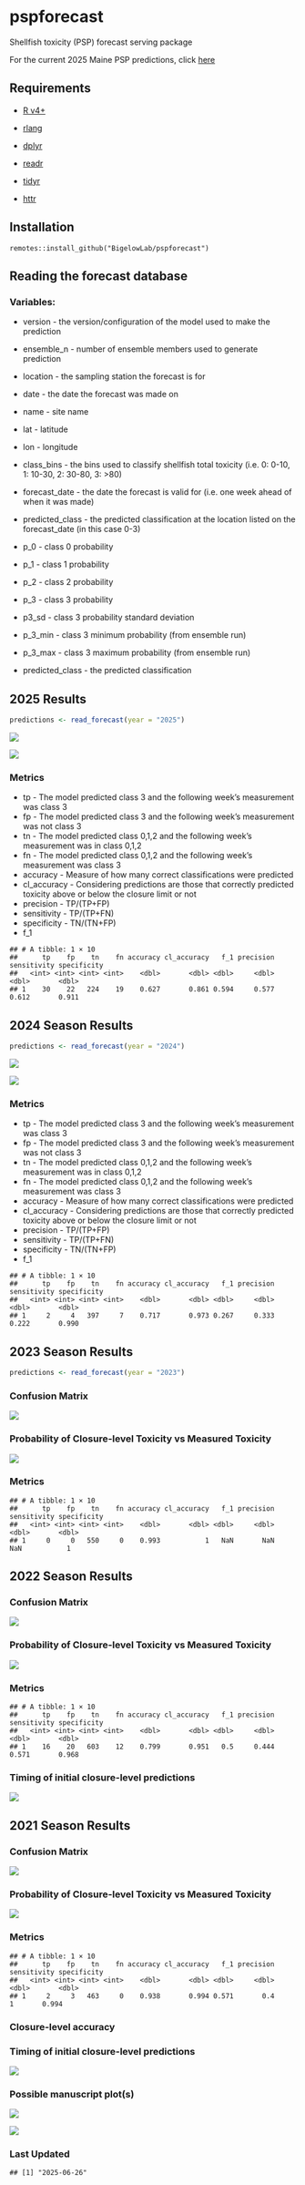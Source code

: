 pspforecast
================

Shellfish toxicity (PSP) forecast serving package

For the current 2025 Maine PSP predictions, click
[here](https://github.com/BigelowLab/pspforecast/blob/master/inst/forecastdb/dmr_webpage_table.csv)

## Requirements

- [R v4+](https://www.r-project.org/)

- [rlang](https://CRAN.R-project.org/package=rlang)

- [dplyr](https://CRAN.R-project.org/package=dplyr)

- [readr](https://CRAN.R-project.org/package=readr)

- [tidyr](https://CRAN.R-project.org/package=tidyr)

- [httr](https://CRAN.R-project.org/package=httr)

## Installation

    remotes::install_github("BigelowLab/pspforecast")

## Reading the forecast database

### Variables:

- version - the version/configuration of the model used to make the
  prediction

- ensemble_n - number of ensemble members used to generate prediction

- location - the sampling station the forecast is for

- date - the date the forecast was made on

- name - site name

- lat - latitude

- lon - longitude

- class_bins - the bins used to classify shellfish total toxicity
  (i.e. 0: 0-10, 1: 10-30, 2: 30-80, 3: \>80)

- forecast_date - the date the forecast is valid for (i.e. one week
  ahead of when it was made)

- predicted_class - the predicted classification at the location listed
  on the forecast_date (in this case 0-3)

- p_0 - class 0 probability

- p_1 - class 1 probability

- p_2 - class 2 probability

- p_3 - class 3 probability

- p3_sd - class 3 probability standard deviation

- p_3_min - class 3 minimum probability (from ensemble run)

- p_3_max - class 3 maximum probability (from ensemble run)

- predicted_class - the predicted classification

## 2025 Results

``` r
predictions <- read_forecast(year = "2025")
```

![](README_files/figure-gfm/cm25-1.png)<!-- -->

![](README_files/figure-gfm/scatter25-1.png)<!-- -->

### Metrics

- tp - The model predicted class 3 and the following week’s measurement
  was class 3
- fp - The model predicted class 3 and the following week’s measurement
  was not class 3
- tn - The model predicted class 0,1,2 and the following week’s
  measurement was in class 0,1,2
- fn - The model predicted class 0,1,2 and the following week’s
  measurement was class 3
- accuracy - Measure of how many correct classifications were predicted
- cl_accuracy - Considering predictions are those that correctly
  predicted toxicity above or below the closure limit or not
- precision - TP/(TP+FP)
- sensitivity - TP/(TP+FN)
- specificity - TN/(TN+FP)
- f_1

<!-- -->

    ## # A tibble: 1 × 10
    ##      tp    fp    tn    fn accuracy cl_accuracy   f_1 precision sensitivity specificity
    ##   <int> <int> <int> <int>    <dbl>       <dbl> <dbl>     <dbl>       <dbl>       <dbl>
    ## 1    30    22   224    19    0.627       0.861 0.594     0.577       0.612       0.911

## 2024 Season Results

``` r
predictions <- read_forecast(year = "2024")
```

![](README_files/figure-gfm/cm24-1.png)<!-- -->

![](README_files/figure-gfm/scatter24-1.png)<!-- -->

### Metrics

- tp - The model predicted class 3 and the following week’s measurement
  was class 3
- fp - The model predicted class 3 and the following week’s measurement
  was not class 3
- tn - The model predicted class 0,1,2 and the following week’s
  measurement was in class 0,1,2
- fn - The model predicted class 0,1,2 and the following week’s
  measurement was class 3
- accuracy - Measure of how many correct classifications were predicted
- cl_accuracy - Considering predictions are those that correctly
  predicted toxicity above or below the closure limit or not
- precision - TP/(TP+FP)
- sensitivity - TP/(TP+FN)
- specificity - TN/(TN+FP)
- f_1

<!-- -->

    ## # A tibble: 1 × 10
    ##      tp    fp    tn    fn accuracy cl_accuracy   f_1 precision sensitivity specificity
    ##   <int> <int> <int> <int>    <dbl>       <dbl> <dbl>     <dbl>       <dbl>       <dbl>
    ## 1     2     4   397     7    0.717       0.973 0.267     0.333       0.222       0.990

## 2023 Season Results

``` r
predictions <- read_forecast(year = "2023")
```

### Confusion Matrix

![](README_files/figure-gfm/cm23-1.png)<!-- -->

### Probability of Closure-level Toxicity vs Measured Toxicity

![](README_files/figure-gfm/scatter23-1.png)<!-- -->

### Metrics

    ## # A tibble: 1 × 10
    ##      tp    fp    tn    fn accuracy cl_accuracy   f_1 precision sensitivity specificity
    ##   <int> <int> <int> <int>    <dbl>       <dbl> <dbl>     <dbl>       <dbl>       <dbl>
    ## 1     0     0   550     0    0.993           1   NaN       NaN         NaN           1

## 2022 Season Results

### Confusion Matrix

![](README_files/figure-gfm/cm22-1.png)<!-- -->

### Probability of Closure-level Toxicity vs Measured Toxicity

![](README_files/figure-gfm/scatter22-1.png)<!-- -->

### Metrics

    ## # A tibble: 1 × 10
    ##      tp    fp    tn    fn accuracy cl_accuracy   f_1 precision sensitivity specificity
    ##   <int> <int> <int> <int>    <dbl>       <dbl> <dbl>     <dbl>       <dbl>       <dbl>
    ## 1    16    20   603    12    0.799       0.951   0.5     0.444       0.571       0.968

### Timing of initial closure-level predictions

![](README_files/figure-gfm/unnamed-chunk-15-1.png)<!-- -->

## 2021 Season Results

### Confusion Matrix

![](README_files/figure-gfm/cm21-1.png)<!-- -->

### Probability of Closure-level Toxicity vs Measured Toxicity

![](README_files/figure-gfm/scatter21-1.png)<!-- -->

### Metrics

    ## # A tibble: 1 × 10
    ##      tp    fp    tn    fn accuracy cl_accuracy   f_1 precision sensitivity specificity
    ##   <int> <int> <int> <int>    <dbl>       <dbl> <dbl>     <dbl>       <dbl>       <dbl>
    ## 1     2     3   463     0    0.938       0.994 0.571       0.4           1       0.994

### Closure-level accuracy

### Timing of initial closure-level predictions

![](README_files/figure-gfm/unnamed-chunk-19-1.png)<!-- -->

### Possible manuscript plot(s)

![](README_files/figure-gfm/unnamed-chunk-20-1.png)<!-- -->

![](README_files/figure-gfm/unnamed-chunk-21-1.png)<!-- -->

### Last Updated

    ## [1] "2025-06-26"
